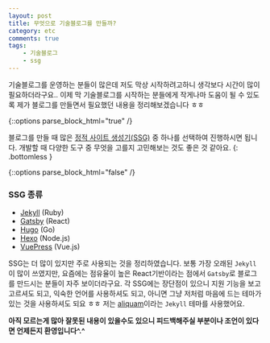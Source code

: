 ```yaml
---
layout: post
title: 무엇으로 기술블로그를 만들까?
category: etc
comments: true
tags:
    - 기술블로그
    - ssg
---
```


기술블로그를 운영하는 분들이 많은데 저도 막상 시작하려고하니 생각보다 시간이 많이 필요하더라구요..
이제 막 기술블로그를 시작하는 분들에게 작게나마 도움이 될 수 있도록 제가 블로그를 만들면서 필요했던 내용을 정리해보겠습니다 ㅎㅎ

{::options parse_block_html="true" /}

블로그를 만들 때 많은 [정적 사이트 생성기(SSG)](#to_be_continue) 중 하나를 선택하여 진행하시면 됩니다. 개발할 때 다양한 도구 중 무엇을 고를지 고민해보는 것도 좋은 것 같아요.
{: .bottomless }

{::options parse_block_html="false" /}

### SSG 종류
   * [Jekyll](https://jekyllrb.com/) (Ruby)
   * [Gatsby](https://www.gatsbyjs.com/) (React)
   * [Hugo](https://gohugo.io/) (Go)
   * [Hexo](https://hexo.io/ko/index.html) (Node.js)
   * [VuePress](https://vuepress.vuejs.org/) (Vue.js)

SSG는 더 많이 있지만 주로 사용되는 것을 정리하였습니다. 보통 가장 오래된 `Jekyll`이 많이 쓰였지만, 요즘에는 점유율이 높은 React기반이라는 점에서 `Gatsby`로 블로그를 만드시는 분들이 자주 보이더라구요. 각 SSG에는 장단점이 있으니 지원 기능을 보고 고르셔도 되고, 익숙한 언어를 사용하셔도 되고, 아니면 그냥 저처럼 마음에 드는 테마가 있는 것을 사용하셔도 되요 ㅎㅎ 저는 [aliquam](https://github.com/grrinchas/aliquam)이라는 `Jekyll` 테마를 사용했어요.




__아직 모르는게 많아 잘못된 내용이 있을수도 있으니 피드백해주실 부분이나 조언이 있다면 언제든지 환영입니다^.^__